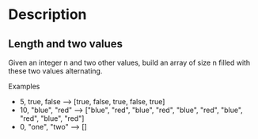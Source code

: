 # Description 

## Length and two values

Given an integer n and two other values, build an array of size n filled with these two values alternating.

Examples

- 5, true, false     -->  [true, false, true, false, true]
- 10, "blue", "red"  -->  ["blue", "red", "blue", "red", "blue", "red", "blue", "red", "blue", "red"]
- 0, "one", "two"    -->  []


